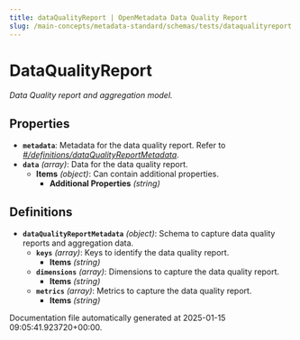 ```yaml
---
title: dataQualityReport | OpenMetadata Data Quality Report
slug: /main-concepts/metadata-standard/schemas/tests/dataqualityreport
---
```


# DataQualityReport

*Data Quality report and aggregation model.*

## Properties

- **`metadata`**: Metadata for the data quality report. Refer to *[#/definitions/dataQualityReportMetadata](#definitions/dataQualityReportMetadata)*.
- **`data`** *(array)*: Data for the data quality report.
  - **Items** *(object)*: Can contain additional properties.
    - **Additional Properties** *(string)*
## Definitions

- **`dataQualityReportMetadata`** *(object)*: Schema to capture data quality reports and aggregation data.
  - **`keys`** *(array)*: Keys to identify the data quality report.
    - **Items** *(string)*
  - **`dimensions`** *(array)*: Dimensions to capture the data quality report.
    - **Items** *(string)*
  - **`metrics`** *(array)*: Metrics to capture the data quality report.
    - **Items** *(string)*


Documentation file automatically generated at 2025-01-15 09:05:41.923720+00:00.
